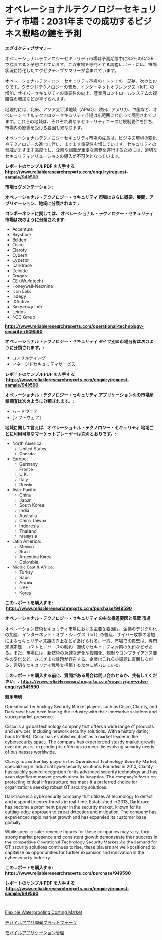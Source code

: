 <p><h1>オペレーショナルテクノロジーセキュリティ市場：2031年までの成功するビジネス戦略の鍵を予測</h1></p><p><strong>エグゼクティブサマリー</strong></p>
<p><p>オペレーショナルテクノロジーセキュリティ市場は予測期間中に8.3％のCAGRで成長すると予想されています。この市場を専門とする調査レポートには、市場状況に特化したエグゼクティブサマリーが含まれています。</p><p>オペレーショナルテクノロジーセキュリティ市場のトレンドの一部は、次のとおりです。クラウドテクノロジーの普及、インターネットオブシングス（IoT）の増加、サイバーセキュリティの重要性の向上、産業用コントロールシステムの複雑性の増加などが挙げられます。</p><p>地理的には、北米、アジア太平洋地域（APAC）、欧州、アメリカ、中国など、オペレーショナルテクノロジーセキュリティ市場は広範囲にわたって展開されています。これらの地域は、それぞれ異なるセキュリティニーズと規制要件を持ち、市場内の影響を受ける要因も異なります。</p><p>オペレーショナルテクノロジーセキュリティ市場の成長は、ビジネス環境の変化やテクノロジーの進化に伴い、ますます重要性を増しています。セキュリティの脅威がますます高度化し、企業や組織が重要な業務を遂行するためには、適切なセキュリティソリューションの導入が不可欠となっています。</p></p>
<p><strong>レポートのサンプル PDF を入手する: <a href="https://www.reliableresearchreports.com/enquiry/request-sample/949590">https://www.reliableresearchreports.com/enquiry/request-sample/949590</a></strong></p>
<p><strong>市場セグメンテーション:</strong></p>
<p><strong> オペレーショナル・テクノロジー・セキュリティ 市場はさらに概要、展開、アプリケーション、地域に分類されます :</strong></p>
<p><strong>コンポーネントに関しては、 オペレーショナル・テクノロジー・セキュリティ 市場は次のように分類されます: &nbsp;</strong></p>
<p><ul><li>Accenture</li><li>Bayshore</li><li>Belden</li><li>Cisco</li><li>Claroty</li><li>CyberX</li><li>Cyberbit</li><li>Darktrace</li><li>Deloitte</li><li>Dragos</li><li>GE (Wurldtech)</li><li>Honeywell-Nextnine</li><li>Icon Labs</li><li>Indegy</li><li>IOActive</li><li>Kaspersky Lab</li><li>Leidos</li><li>NCC Group</li></ul></p>
<p><strong><a href="https://www.reliableresearchreports.com/operational-technology-security-r949590">https://www.reliableresearchreports.com/operational-technology-security-r949590</a></strong></p>
<p><strong> オペレーショナル・テクノロジー・セキュリティ タイプ別の市場分析は次のように分類されます。:</strong></p>
<p><ul><li>コンサルティング</li><li>マネージドセキュリティサービス</li></ul></p>
<p><strong>レポートのサンプル PDF を入手する: &nbsp;<a href="https://www.reliableresearchreports.com/enquiry/request-sample/949590">https://www.reliableresearchreports.com/enquiry/request-sample/949590</a></strong></p>
<p><strong> オペレーショナル・テクノロジー・セキュリティ アプリケーション別の市場産業調査は次のように分類されます。:</strong></p>
<p><ul><li>ハードウェア</li><li>[ソフトウェア]</li></ul></p>
<p><strong>地域に関して言えば、オペレーショナル・テクノロジー・セキュリティ 地域ごとに利用可能なマーケットプレーヤーは次のとおりです。:</strong></p>
<p><ul>
    <li>
        North America:
        <ul>
            <li>United States</li>
            <li>Canada</li>
        </ul>
    </li>
    <li>
        Europe:
        <ul>
            <li>Germany</li>
            <li>France</li>
            <li>U.K.</li>
            <li>Italy</li>
            <li>Russia</li>
        </ul>
    </li>
    <li>
        Asia-Pacific:
        <ul>
            <li>China</li>
            <li>Japan</li>
            <li>South Korea</li>
            <li>India</li>
            <li>Australia</li>
            <li>China Taiwan</li>
            <li>Indonesia</li>
            <li>Thailand</li>
            <li>Malaysia</li>
        </ul>
    </li>
    <li>
        Latin America:
        <ul>
            <li>Mexico</li>
            <li>Brazil</li>
            <li>Argentina Korea</li>
            <li>Colombia</li>
        </ul>
    </li>
    <li>
        Middle East & Africa:
        <ul>
            <li>Turkey</li>
            <li>Saudi</li>
            <li>Arabia</li>
            <li>UAE</li>
            <li>Korea</li>
        </ul>
    </li>
    </ul></p>
<p><strong>このレポートを購入する: &nbsp;<a href="https://www.reliableresearchreports.com/purchase/949590">https://www.reliableresearchreports.com/purchase/949590</a></strong></p>
<p><strong>オペレーショナル・テクノロジー・セキュリティ の主な推進要因と障壁 市場</strong></p>
<p><p>オペレーション技術セキュリティ市場における主要な要因は、企業のデジタル化の加速、インターネット・オブ・シングス（IoT）の普及、サイバー攻撃の増加によるセキュリティ意識の向上などがあげられる。一方、市場での障壁は、専門知識不足、コストとリソースの制約、適切なセキュリティ対策の欠如などがある。また、市場には、新技術の急速な進化や複雑化、規制やコンプライアンス要件の変化など、さまざまな課題が存在する。企業はこれらの課題に直面しながら、適切なセキュリティ戦略を構築するために努力している。</p></p>
<p><strong>このレポートを購入する前に、質問がある場合は問い合わせるか、共有してください。:&nbsp; <a href="https://www.reliableresearchreports.com/enquiry/pre-order-enquiry/949590">https://www.reliableresearchreports.com/enquiry/pre-order-enquiry/949590</a></strong></p>
<p><strong>競争環境</strong></p>
<p><p>Operational Technology Security Market players such as Cisco, Claroty, and Darktrace have been leading the industry with their innovative solutions and strong market presence.</p><p>Cisco is a global technology company that offers a wide range of products and services, including network security solutions. With a history dating back to 1984, Cisco has established itself as a market leader in the cybersecurity space. The company has experienced steady market growth over the years, expanding its offerings to meet the evolving security needs of businesses worldwide.</p><p>Claroty is another key player in the Operational Technology Security Market, specializing in industrial cybersecurity solutions. Founded in 2014, Claroty has quickly gained recognition for its advanced security technology and has seen significant market growth since its inception. The company's focus on protecting critical infrastructure has made it a preferred choice for organizations seeking robust OT security solutions.</p><p>Darktrace is a cybersecurity company that utilizes AI technology to detect and respond to cyber threats in real-time. Established in 2013, Darktrace has become a prominent player in the security market, known for its cutting-edge approach to threat detection and mitigation. The company has experienced rapid market growth and has expanded its customer base globally.</p><p>While specific sales revenue figures for these companies may vary, their strong market presence and consistent growth demonstrate their success in the competitive Operational Technology Security Market. As the demand for OT security solutions continues to rise, these players are well-positioned to capitalize on opportunities for further expansion and innovation in the cybersecurity industry.</p></p>
<p><strong>このレポートを購入する: &nbsp; <a href="https://www.reliableresearchreports.com/purchase/949590">https://www.reliableresearchreports.com/purchase/949590</a></strong></p>
<p><strong>レポートのサンプル PDF を入手する: &nbsp;<a href="https://www.reliableresearchreports.com/enquiry/request-sample/949590">https://www.reliableresearchreports.com/enquiry/request-sample/949590</a></strong><strong></strong></p>
<p>&nbsp;</p>
<p><p><a href="https://metal-farmhouse-e95.notion.site/Flexible-Waterproofing-Coating-Market-with-the-goal-of-estimating-the-market-size-and-future-growth--5ccf1f61c8524e22a864ae1d32f9c116">Flexible Waterproofing Coating Market</a></p><p><a href="https://github.com/laurenreichert/Market-Research-Report-List-1/blob/main/738981221444.md">モバイルアプリ開発プラットフォーム</a></p><p><a href="https://github.com/RodHoppe07/Market-Research-Report-List-1/blob/main/393643721445.md">モバイルアプリケーション管理</a></p></p>